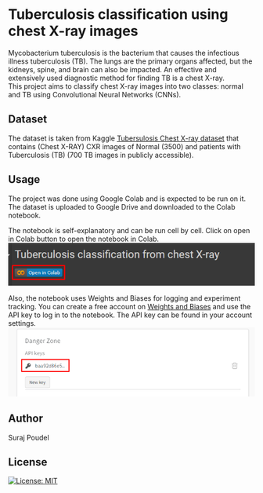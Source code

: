 # Tuberculosis classification using chest X-ray images
Mycobacterium tuberculosis is the bacterium that causes the infectious illness tuberculosis
(TB). The lungs are the primary organs affected, but the kidneys, spine, and brain can
also be impacted. An effective and extensively used diagnostic method for finding TB is
a chest X-ray.\
This project aims to classify chest X-ray images into two classes: normal and TB using Convolutional Neural Networks (CNNs).

## Dataset
The dataset is taken from Kaggle [Tubersulosis Chest X-ray dataset](https://www.kaggle.com/datasets/tawsifurrahman/tuberculosis-tb-chest-xray-dataset) that contains (Chest X-RAY) CXR images of Normal
(3500) and patients with Tuberculosis (TB) (700 TB images in publicly accessible).

## Usage
The project was done using Google Colab and is expected to be run on it. The dataset is uploaded to Google Drive and downloaded to the Colab notebook.

The notebook is self-explanatory and can be run cell by cell. Click on open in Colab button to open the notebook in Colab.
![Open in Colab](res/colab.png)

Also, the notebook uses Weights and Biases for logging and experiment tracking. You can create a free account on [Weights and Biases](https://wandb.ai/site) and use the API key to log in to the notebook. The API key can be found in your account settings.
![Weights and Biases](res/wandb.png)

## Author
Suraj Poudel

## License
[![License: MIT](https://img.shields.io/badge/License-MIT-blue.svg)](https://opensource.org/licenses/MIT)